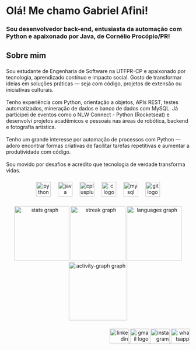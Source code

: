 <h1 align="left">Olá! Me chamo Gabriel Afini!</h1>

###

<h3 align="left">Sou desenvolvedor back-end, entusiasta da automação com Python e apaixonado por Java, de Cornélio Procópio/PR!</p>

###

<h2 align="left">Sobre mim</h2>

###

<p align="left">Sou estudante de Engenharia de Software na UTFPR-CP e apaixonado por tecnologia, aprendizado contínuo e impacto social. Gosto de transformar ideias em soluções práticas — seja com código, projetos de extensão ou iniciativas culturais.<br><br>Tenho experiência com Python, orientação a objetos, APIs REST, testes automatizados, mineração de dados e banco de dados com MySQL. Já participei de eventos como o NLW Connect - Python (Rocketseat) e desenvolvi projetos acadêmicos e pessoais nas áreas de robótica, backend e fotografia artística.<br><br>Tenho um grande interesse por automação de processos com Python — adoro encontrar formas criativas de facilitar tarefas repetitivas e aumentar a produtividade com código.<br><br>Sou movido por desafios e acredito que tecnologia de verdade transforma vidas.</p>

###

<div align="center">
  <img src="https://cdn.jsdelivr.net/gh/devicons/devicon/icons/python/python-original.svg" height="40" alt="python logo"  />
  <img width="12" />
  <img src="https://cdn.jsdelivr.net/gh/devicons/devicon/icons/java/java-original.svg" height="40" alt="java logo"  />
  <img width="12" />
  <img src="https://cdn.jsdelivr.net/gh/devicons/devicon/icons/cplusplus/cplusplus-original.svg" height="40" alt="cplusplus logo"  />
  <img width="12" />
  <img src="https://cdn.jsdelivr.net/gh/devicons/devicon/icons/c/c-original.svg" height="40" alt="c logo"  />
  <img width="12" />
  <img src="https://cdn.jsdelivr.net/gh/devicons/devicon/icons/mysql/mysql-original.svg" height="40" alt="mysql logo"  />
  <img width="12" />
  <img src="https://cdn.jsdelivr.net/gh/devicons/devicon/icons/git/git-original.svg" height="40" alt="git logo"  />
</div>

###

<div align="center">
  <img src="https://github-readme-stats.vercel.app/api?username=AzumaNoDoragon&hide_title=false&hide_rank=false&show_icons=true&include_all_commits=true&count_private=true&disable_animations=false&theme=dracula&locale=en&hide_border=false&order=1" height="150" alt="stats graph"  />
  <img src="https://streak-stats.demolab.com?user=AzumaNoDoragon&locale=en&mode=daily&theme=dracula&hide_border=false&border_radius=5&order=3" height="150" alt="streak graph"  />
  <img src="https://github-readme-stats.vercel.app/api/top-langs?username=AzumaNoDoragon&locale=en&hide_title=false&layout=compact&card_width=320&langs_count=5&theme=dracula&hide_border=false&order=2" height="150" alt="languages graph"  />
  <img src="https://github-readme-activity-graph.vercel.app/graph?username=AzumaNoDoragon&radius=16&theme=redical&area=true&order=5&hide_border=false&hide_title=false" height="160" alt="activity-graph graph"  />
</div>

###

<div align="right">
  <a href="https://www.linkedin.com/in/gabriel-santos-afini-da-silva-1b604423b " target="_blank">
    <img src="https://raw.githubusercontent.com/maurodesouza/profile-readme-generator/master/src/assets/icons/social/linkedin/default.svg" width="52" height="40" alt="linkedin logo"  />
  </a>
  <a href="https://mail.google.com/mail/?view=cm&fs=1&to=gsilva.2020@alunos.utfpr.edu.br" target="_blank">
    <img src="https://raw.githubusercontent.com/maurodesouza/profile-readme-generator/master/src/assets/icons/social/gmail/default.svg" width="52" height="40" alt="gmail logo"  />
  </a>
  <a href="https://www.instagram.com/bixao_afini" target="_blank">
    <img src="https://raw.githubusercontent.com/maurodesouza/profile-readme-generator/master/src/assets/icons/social/instagram/default.svg" width="52" height="40" alt="instagram logo"  />
  </a>
  <a href="https://wa.me/5543988729559" target="_blank">
    <img src="https://raw.githubusercontent.com/maurodesouza/profile-readme-generator/master/src/assets/icons/social/whatsapp/default.svg" width="52" height="40" alt="whatsapp logo"  />
  </a>
</div>

###
